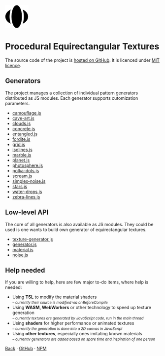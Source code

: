 <img class="logo" src="../assets/logo/logo.png">

# Procedural Equirectangular Textures

The source code of the project is [hosted on GitHub](https://github.com/boytchev/texture-generator).
It is licenced under [MIT licence](https://github.com/boytchev/texture-generator?tab=MIT-1-ov-file#readme).


## Generators

The project manages a collection of individual pattern generators
distributed as JS modules. Each generator supports cutomization
parameters. 

* [camouflage.js](camouflage.md)
* [cave-art.js](cave-art.md)
* [clouds.js](clouds.md)
* [concrete.js](concrete.md)
* [entangled.js](entangled.md)
* [fordite.js](fordite.md)
* [grid.js](grid.md)
* [isolines.js](isolines.md)
* [marble.js](marble.md)
* [planet.js](planet.md)
* [photosphere.js](photosphere.md)
* [polka-dots.js](polka-dots.md)
* [scream.js](scream.md)
* [simplex-noise.js](simplex-noise.md)
* [stars.js](stars.md)
* [water-drops.js](water-drops.md)
* [zebra-lines.js](zebra-lines.md)


## Low-level API

The core of all generators is also available as JS modules.
They could be used is one wants to build own generator of
equirectangular textures.

* [texture-generator.js](api-texture-generator.md)
* [generator.js](api-generator.md)
* [material.js](api-material.md)
* [noise.js](api-noise.md)

	
<!--
## Tutorials

* [Using generators](#) - to do
* [Using low-level API](#) - to do
-->

	
## Help needed

If you are willing to help, here are few major to-do items,
where help is needed:

* Using **TSL** to modify the material shaders<br><small>*&ndash; currently their
source is modified via onBeforeCompile*</small>
* Using **WASM, WebWorkers** or other technology to speed up
texture generation<br><small>*&ndash; currently
textures are generated by JavaScript code, run in the main
thread*</small>
* Using **shaders** for higher performance or animated textures
<br><small>*&ndash; currently the
generation is done into a 2D canvas in JavaScript*</small>
* Using **other textures**, especially ones imitating
known materials<br><small>*&ndash; currently generators are
added based on spare time and inspiration of one person*</small>


<div class="footnote">
	<a href="#" onclick="window.history.back(); return false;">Back</a> &middot;
	<a href="https://github.com/boytchev/texture-generator" >GitHub</a> &middot;
	<a href="https://www.npmjs.com/package/pet-gen" >NPM</a>
</div>